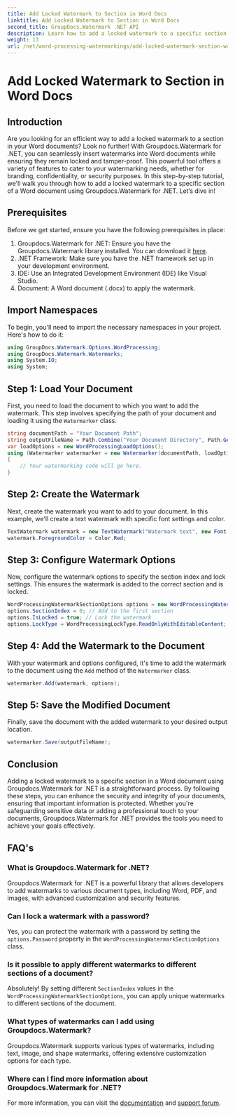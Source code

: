 ```yaml
---
title: Add Locked Watermark to Section in Word Docs
linktitle: Add Locked Watermark to Section in Word Docs
second_title: GroupDocs.Watermark .NET API
description: Learn how to add a locked watermark to a specific section in Word documents using Groupdocs.Watermark for .NET with this comprehensive step-by-step guide.
weight: 13
url: /net/word-processing-watermarkings/add-locked-watermark-section-word-docs/
---
```


# Add Locked Watermark to Section in Word Docs

## Introduction
Are you looking for an efficient way to add a locked watermark to a section in your Word documents? Look no further! With Groupdocs.Watermark for .NET, you can seamlessly insert watermarks into Word documents while ensuring they remain locked and tamper-proof. This powerful tool offers a variety of features to cater to your watermarking needs, whether for branding, confidentiality, or security purposes. In this step-by-step tutorial, we'll walk you through how to add a locked watermark to a specific section of a Word document using Groupdocs.Watermark for .NET. Let’s dive in!
## Prerequisites
Before we get started, ensure you have the following prerequisites in place:
1. Groupdocs.Watermark for .NET: Ensure you have the Groupdocs.Watermark library installed. You can download it [here](https://releases.groupdocs.com/Watermark/net/).
2. .NET Framework: Make sure you have the .NET framework set up in your development environment.
3. IDE: Use an Integrated Development Environment (IDE) like Visual Studio.
4. Document: A Word document (.docx) to apply the watermark.
## Import Namespaces
To begin, you'll need to import the necessary namespaces in your project. Here's how to do it:
```csharp
using GroupDocs.Watermark.Options.WordProcessing;
using GroupDocs.Watermark.Watermarks;
using System.IO;
using System;
```
## Step 1: Load Your Document
First, you need to load the document to which you want to add the watermark. This step involves specifying the path of your document and loading it using the `Watermarker` class.
```csharp
string documentPath = "Your Document Path";
string outputFileName = Path.Combine("Your Document Directory", Path.GetFileName(documentPath));
var loadOptions = new WordProcessingLoadOptions();
using (Watermarker watermarker = new Watermarker(documentPath, loadOptions))
{
    // Your watermarking code will go here.
}
```
## Step 2: Create the Watermark
Next, create the watermark you want to add to your document. In this example, we'll create a text watermark with specific font settings and color.
```csharp
TextWatermark watermark = new TextWatermark("Watermark text", new Font("Arial", 19));
watermark.ForegroundColor = Color.Red;
```
## Step 3: Configure Watermark Options
Now, configure the watermark options to specify the section index and lock settings. This ensures the watermark is added to the correct section and is locked.
```csharp
WordProcessingWatermarkSectionOptions options = new WordProcessingWatermarkSectionOptions();
options.SectionIndex = 0; // Add to the first section
options.IsLocked = true; // Lock the watermark
options.LockType = WordProcessingLockType.ReadOnlyWithEditableContent; // Lock type
```
## Step 4: Add the Watermark to the Document
With your watermark and options configured, it's time to add the watermark to the document using the `Add` method of the `Watermarker` class.
```csharp
watermarker.Add(watermark, options);
```
## Step 5: Save the Modified Document
Finally, save the document with the added watermark to your desired output location.
```csharp
watermarker.Save(outputFileName);
```
## Conclusion
Adding a locked watermark to a specific section in a Word document using Groupdocs.Watermark for .NET is a straightforward process. By following these steps, you can enhance the security and integrity of your documents, ensuring that important information is protected. Whether you're safeguarding sensitive data or adding a professional touch to your documents, Groupdocs.Watermark for .NET provides the tools you need to achieve your goals effectively.
## FAQ's
### What is Groupdocs.Watermark for .NET?
Groupdocs.Watermark for .NET is a powerful library that allows developers to add watermarks to various document types, including Word, PDF, and images, with advanced customization and security features.
### Can I lock a watermark with a password?
Yes, you can protect the watermark with a password by setting the `options.Password` property in the `WordProcessingWatermarkSectionOptions` class.
### Is it possible to apply different watermarks to different sections of a document?
Absolutely! By setting different `SectionIndex` values in the `WordProcessingWatermarkSectionOptions`, you can apply unique watermarks to different sections of the document.
### What types of watermarks can I add using Groupdocs.Watermark?
Groupdocs.Watermark supports various types of watermarks, including text, image, and shape watermarks, offering extensive customization options for each type.
### Where can I find more information about Groupdocs.Watermark for .NET?
For more information, you can visit the [documentation](https://tutorials.groupdocs.com/Watermark/net/) and [support forum](https://forum.groupdocs.com/c/watermark/19).
